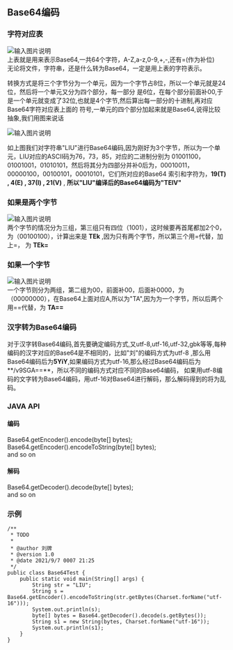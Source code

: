 ## Base64编码
### 字符对应表  
![输入图片说明](https://images.gitee.com/uploads/images/2021/0907/215451_25fcc444_4775150.png "屏幕截图.png")  
上表就是用来表示Base64,一共64个字符，A-Z,a-z,0-9,+,-,还有=(作为补位)  
无论将文件，字符串，还是什么转为Base64，一定是用上表的字符表示。

转换方式是将三个字节分为一个单元，因为一个字节占8位，所以一个单元就是24位，然后将一个单元又分为四个部分，每一部分
是6位，在每个部分前面补00,于是一个单元就变成了32位,也就是4个字节,然后算出每一部分的十进制,再对应Base64字符对应表上面的
符号,一单元的四个部分加起来就是Base64,说得比较抽象,我们用图来说话  


![输入图片说明](https://images.gitee.com/uploads/images/2021/0907/224024_d4515022_4775150.png "屏幕截图.png")  

如上图我们对字符串"LIU"进行Base64编码,因为刚好为3个字节，所以为一个单元，LIU对应的ASCII码为76，73，85，对应的二进制分别为
01001100，01001001，01010101，然后将其分为四部分并补0后为，00010011，00000100，00100101，00010101，它们所对应的Base64
索引和字符为，**19(T) , 4(E) , 37(l) , 21(V)** , **所以"LIU"编译后的Base64编码为"TElV"**  

### 如果是两个字节  
![输入图片说明](https://images.gitee.com/uploads/images/2021/0907/230147_54d4bfc5_4775150.png "屏幕截图.png")  
两个字节的情况分为三组，第三组只有四位（1001），这时候要再首尾都加2个0，为（00100100），计算出来是 **TEk** ,因为只有两个字节，所以第三个用=代替，加上=，
为 **TEk=**  

### 如果一个字节  
![输入图片说明](https://images.gitee.com/uploads/images/2021/0907/230939_33f92110_4775150.png "屏幕截图.png")  
一个字节则分为两组，第二组为00，前面补00，后面补0000，为（00000000），在Base64上面对应A,所以为"TA",因为为一个字节，所以后两个用==代替，为 **TA==**   

### 汉字转为Base64编码  
对于汉字转Base64编码,首先要确定编码方式,又utf-8,utf-16,utf-32,gbk等等,每种编码的汉字对应的Base64是不相同的，比如"刘"的编码方式为utf-8
,那么用Base64编码后为**5YiY**,如果编码方式为utf-16,那么经过Base64编码后为**/v9SGA==**，所以不同的编码方式对应不同的Base64编码，
如果用utf-8编码的文字转为Base64编码，用utf-16对Base64进行解码，那么解码得到的将为乱码。

### JAVA API  
#### 编码  
Base64.getEncoder().encode(byte[] bytes);
Base64.getEncoder().encodeToString(byte[] bytes);  
and so on  

#### 解码
Base64.getDecoder().decode(byte[] bytes);  
and so on

### 示例

```
/**
 * TODO
 *
 * @author 刘牌
 * @version 1.0
 * @date 2021/9/7 0007 21:25
 */
public class Base64Test {
    public static void main(String[] args) {
        String str = "LIU";
        String s = Base64.getEncoder().encodeToString(str.getBytes(Charset.forName("utf-16")));
        System.out.println(s);
        byte[] bytes = Base64.getDecoder().decode(s.getBytes());
        String s1 = new String(bytes, Charset.forName("utf-16"));
        System.out.println(s1);
    }
}

```



